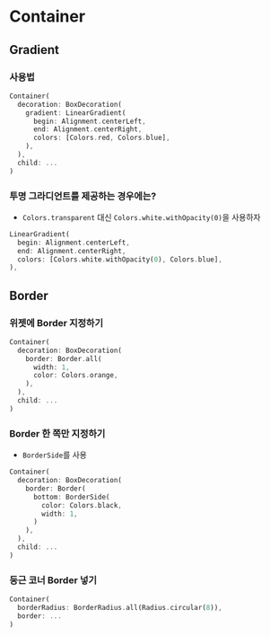 # Container

## Gradient

### 사용법
```dart
Container(
  decoration: BoxDecoration(
    gradient: LinearGradient(
      begin: Alignment.centerLeft,
      end: Alignment.centerRight,
      colors: [Colors.red, Colors.blue],
    ),
  ),
  child: ...
)
```

### 투명 그라디언트를 제공하는 경우에는?
- `Colors.transparent` 대신 `Colors.white.withOpacity(0)`을 사용하자
```dart
LinearGradient(
  begin: Alignment.centerLeft,
  end: Alignment.centerRight,
  colors: [Colors.white.withOpacity(0), Colors.blue],
),
```

## Border

### 위젯에 Border 지정하기
```dart
Container(
  decoration: BoxDecoration(
    border: Border.all( 
      width: 1,
      color: Colors.orange, 
    ),
  ),
  child: ...
)
```

### Border 한 쪽만 지정하기
- `BorderSide`를 사용
```dart
Container(
  decoration: BoxDecoration(
    border: Border( 
      bottom: BorderSide(
        color: Colors.black,
        width: 1,
      )
    ),
  ),
  child: ...
)
```

### 둥근 코너 Border 넣기
```dart
Container(
  borderRadius: BorderRadius.all(Radius.circular(8)),
  border: ...
)
```